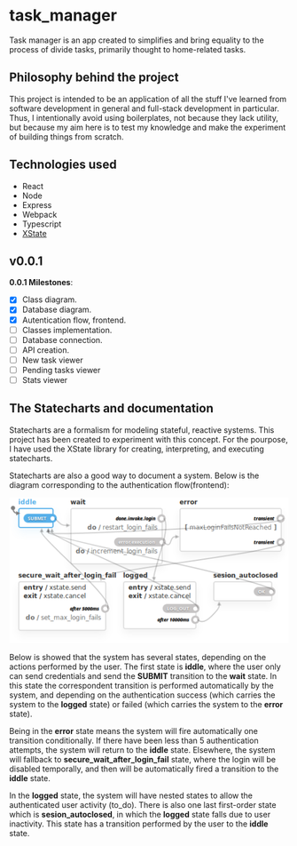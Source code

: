 # task_manager

Task manager is an app created to simplifies and bring equality to the process of divide tasks, primarily thought to home-related tasks.

## Philosophy behind the project

This project is intended to be an application of all the stuff I've learned from software development in general and full-stack development in particular. Thus, I intentionally avoid using boilerplates, not because they lack utility, but because my aim here is to test my knowledge and make the experiment of building things from scratch.

## Technologies used

- React
- Node
- Express
- Webpack
- Typescript
- [XState](https://xstate.js.org/docs/)

## v0.0.1

**0.0.1 Milestones**:
- [x] Class diagram.
- [x] Database diagram. 
- [x] Autentication flow, frontend.
- [ ] Classes implementation.
- [ ] Database connection.
- [ ] API creation.
- [ ] New task viewer
- [ ] Pending tasks viewer
- [ ] Stats viewer

## The Statecharts and documentation

Statecharts are a formalism for modeling stateful, reactive systems. This project has been created to experiment with this concept. For the pourpose, I have used the XState library for creating, interpreting, and executing statecharts.

Statecharts are also a good way to document a system. Below is the diagram corresponding to the authentication flow(frontend): 

<div align="center">
    <img src="./StateChart.png" alt="StateChart"/>
</div>

Below is showed that the system has several states, depending on the actions performed by the user. The first state is __iddle__, where the user only can send credentials and send the __SUBMIT__ transition to the __wait__ state. In this state the correspondent transition is performed automatically by the system, and depending on the authentication success (which carries the system to the __logged__ state) or failed (which carries the system to the __error__ state).

Being in the __error__ state means the system will fire automatically one transition conditionally. If there have been less than 5 authentication attempts, the system will return to the __iddle__ state. Elsewhere, the system will fallback to __secure_wait_after_login_fail__ state, where the login will be disabled temporally, and then will be automatically fired a transition to the __iddle__ state.

In the __logged__ state, the system will have nested states to allow the authenticated user activity (to_do). There is also one last first-order state which is __sesion_autoclosed__, in which the __logged__ state falls due to user inactivity. This state has a transition performed by the user to the __iddle__ state.
